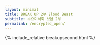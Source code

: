```yaml
---
layout: minimal
title: BREAK UP 2부 Blood Beast
subtitle: 수요미식회 브업 2부
permalink: /encrypted_open/
---
```

{% include_relative breakupsecond.html %}
